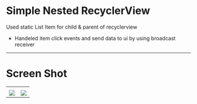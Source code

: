 # Simple Nested RecyclerView 

Used static List Item for child & parent of recyclerview

* Handeled item click events and send data to ui by using broadcast receiver

---

# Screen Shot

<table>
  <tr>
    <td> </td>
     <td> </td>
  </tr>
  <tr>
    <td><img src="https://user-images.githubusercontent.com/29112564/127026336-0d2de70a-a470-4f0a-aab0-a7edb03f6bec.png" > </td>
    <td><img src="https://user-images.githubusercontent.com/29112564/127026733-63716074-0950-4948-93b0-0a2817bd567e.png" ></td>
  </tr>
 </table>
 
 

